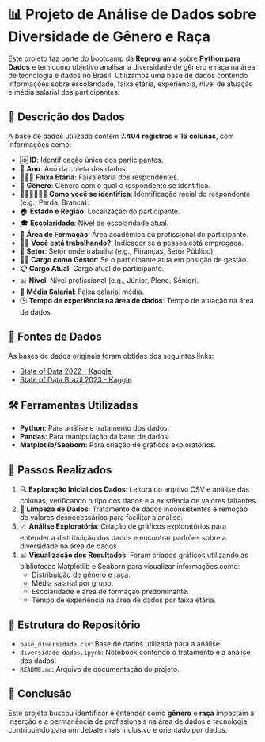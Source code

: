 # 📊 Projeto de Análise de Dados sobre Diversidade de Gênero e Raça

Este projeto faz parte do bootcamp da **Reprograma** sobre **Python para Dados** e tem como objetivo analisar a diversidade de gênero e raça na área de tecnologia e dados no Brasil. Utilizamos uma base de dados contendo informações sobre escolaridade, faixa etária, experiência, nível de atuação e média salarial dos participantes.

## 📂 Descrição dos Dados

A base de dados utilizada contém **7.404 registros** e **16 colunas**, com informações como:

- 🆔 **ID**: Identificação única dos participantes.
- 📅 **Ano**: Ano da coleta dos dados.
- 👶👨👵 **Faixa Etária**: Faixa etária dos respondentes.
- 🚻 **Gênero**: Gênero com o qual o respondente se identifica.
- 🧑🏽‍🦱👩🏻‍🦰 **Como você se identifica**: Identificação racial do respondente (e.g., Parda, Branca).
- 🏠 **Estado e Região**: Localização do participante.
- 🎓 **Escolaridade**: Nível de escolaridade atual.
- 💼 **Área de Formação**: Área acadêmica ou profissional do participante.
- 👩‍💻 **Você está trabalhando?**: Indicador se a pessoa está empregada.
- 🏢 **Setor**: Setor onde trabalha (e.g., Finanças, Setor Público).
- 👩‍🏫 **Cargo como Gestor**: Se o participante atua em posição de gestão.
- 📋 **Cargo Atual**: Cargo atual do participante.
- 📊 **Nível**: Nível profissional (e.g., Júnior, Pleno, Sênior).
- 💸 **Média Salarial**: Faixa salarial média.
- 🕒 **Tempo de experiência na área de dados**: Tempo de atuação na área de dados.

## 🔗 Fontes de Dados

As bases de dados originais foram obtidas dos seguintes links:

- [State of Data 2022 - Kaggle](https://www.kaggle.com)
- [State of Data Brazil 2023 - Kaggle](https://www.kaggle.com)

## 🛠️ Ferramentas Utilizadas

- **Python**: Para análise e tratamento dos dados.
- **Pandas**: Para manipulação da base de dados.
- **Matplotlib/Seaborn**: Para criação de gráficos exploratórios.

## 📝 Passos Realizados

1. 🔍 **Exploração Inicial dos Dados**: Leitura do arquivo CSV e análise das colunas, verificando o tipo dos dados e a existência de valores faltantes.
2. 🧼 **Limpeza de Dados**: Tratamento de dados inconsistentes e remoção de valores desnecessários para facilitar a análise.
3. 📈 **Análise Exploratória**: Criação de gráficos exploratórios para entender a distribuição dos dados e encontrar padrões sobre a diversidade na área de dados.
4. 📊 **Visualização dos Resultados**: Foram criados gráficos utilizando as bibliotecas Matplotlib e Seaborn para visualizar informações como:
   - Distribuição de gênero e raça.
   - Média salarial por grupo.
   - Escolaridade e área de formação predominante.
   - Tempo de experiência na área de dados por faixa etária.

## 📁 Estrutura do Repositório

- `base_diversidade.csv`: Base de dados utilizada para a análise.
- `diversidade-dados.ipynb`: Notebook contendo o tratamento e a análise dos dados.
- `README.md`: Arquivo de documentação do projeto.

## 📢 Conclusão

Este projeto buscou identificar e entender como **gênero** e **raça** impactam a inserção e a permanência de profissionais na área de dados e tecnologia, contribuindo para um debate mais inclusivo e orientado por dados.
